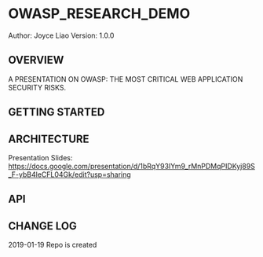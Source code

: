# OWASP_RESEARCH_DEMO


Author: Joyce Liao
Version: 1.0.0



## OVERVIEW
A PRESENTATION ON OWASP: THE MOST CRITICAL WEB APPLICATION SECURITY RISKS.



## GETTING STARTED




## ARCHITECTURE

Presentation Slides:
https://docs.google.com/presentation/d/1bRqY93IYm9_rMnPDMqPIDKyj89S_F-ybB4leCFL04Gk/edit?usp=sharing


## API



## CHANGE LOG




2019-01-19 Repo is created
